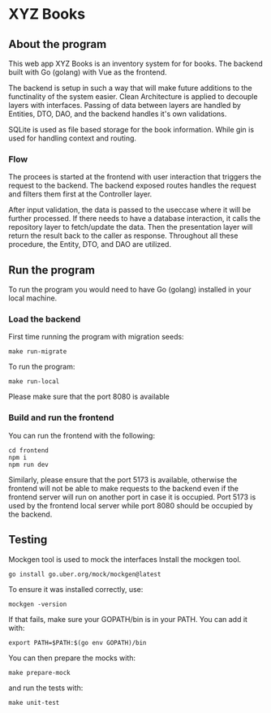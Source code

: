 # XYZ Books

## About the program
This web app XYZ Books is an inventory system for for books. The backend built with Go (golang) with Vue as the frontend.

The backend is setup in such a way that will make future additions to the functinality of the system easier. Clean Architecture is applied to decouple layers with interfaces. Passing of data between layers are handled by Entities, DTO, DAO, and the backend handles it's own validations.

SQLite is used as file based storage for the book information. While gin is used for handling context and routing.

### Flow
The procees is started at the frontend with user interaction that triggers the request to the backend. The backend exposed routes handles the request and filters them first at the Controller layer.

After input validation, the data is passed to the useccase where it will be further processed. If there needs to have a database interaction, it calls the repository layer to fetch/update the data. Then the presentation layer will return the result back to the caller as response. Throughout all these procedure, the Entity, DTO, and DAO are utilized.

## Run the program
To run the program you would need to have Go (golang) installed in your local machine. 

### Load the backend
First time running the program with migration seeds:
```
make run-migrate
```
To run the program:
```
make run-local
```
Please make sure that the port 8080 is available
### Build and run the frontend
You can run the frontend with the following:
```
cd frontend
npm i
npm run dev
```
Similarly, please ensure that the port 5173 is available, otherwise the frontend will not be able to make requests to the backend even if the frontend server will run on another port in case it is occupied.
Port 5173 is used by the frontend local server while port 8080 should be occupied by the backend.

## Testing
Mockgen tool is used to mock the interfaces
Install the mockgen tool.
```
go install go.uber.org/mock/mockgen@latest
```
To ensure it was installed correctly, use:

```
mockgen -version
```
If that fails, make sure your GOPATH/bin is in your PATH. You can add it with:
```
export PATH=$PATH:$(go env GOPATH)/bin
```
You can then prepare the mocks with:
```
make prepare-mock
```
and run the tests with:
```
make unit-test
```
